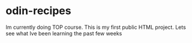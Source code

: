 # odin-recipes
Im currently doing TOP course. This is my first public HTML  project.
Lets see what Ive been learning the past few weeks